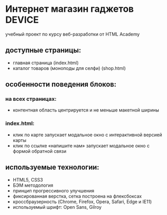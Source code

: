# Интернет магазин гаджетов DEVICE
учебный проект по курсу веб-разработки от HTML Academy

## доступные страницы:
- главная страница (index.html)
- каталог товаров (моноподы для селфи) (shop.html)

## особенности поведения блоков:

### на всех страницах:
- контентная область центрируется и не меньше макетной ширины

### index.html:
- клик по карте запускает модальное окно с интерактивной версией карты
- клик по ссылке «напишите нам» запускает модальное окно с формой обратной связи

## используемые технологии:
- HTML5, CSS3
- БЭМ методология
- принцип прогрессивного улучшения
- фиксированная верстка, сетка построена на флексбоксах
- кроссбраузерность (Chrome, Firefox, Opera, Safari, Edge и IE11)
- используемый шрифт: Open Sans, Gilroy
